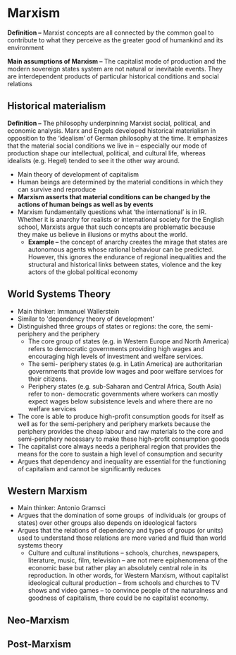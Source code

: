 # Marxism

**Definition –** Marxist concepts are all connected by the common goal to contribute to what they perceive as the greater good of humankind and its environment

**Main assumptions of Marxism –** The capitalist mode of production and the modern sovereign states system are not natural or inevitable events. They are interdependent products of particular historical conditions and social relations

## Historical materialism

**Definition –** The philosophy underpinning Marxist social, political, and economic analysis. Marx and Engels developed historical materialism in opposition to the ‘idealism’ of German philosophy at the time. It emphasizes that the material social conditions we live in – especially our mode of production shape our intellectual, political, and cultural life, whereas idealists (e.g. Hegel) tended to see it the other way around.

- Main theory of development of capitalism
- Human beings are determined by the material conditions in which they can survive and reproduce
- **Marxism asserts that material conditions can be changed by the actions of human beings as well as by events**
- Marxism fundamentally questions what ‘the international’ is in IR. Whether it is anarchy for realists or international society for the English school, Marxists argue that such concepts are problematic because they make us believe in illusions or myths about the world.
	- **Example –** the concept of anarchy creates the mirage that states are autonomous agents whose rational behaviour can be predicted. However, this ignores the endurance of regional inequalities and the structural and historical links between states, violence and the key actors of the global political economy

## World Systems Theory

- Main thinker: Immanuel Wallerstein
- Similar to 'dependency theory of development'
- Distinguished three groups of states or regions: the core, the semi-periphery and the periphery
	- The core group of states (e.g. in Western Europe and North America) refers to democratic governments providing high wages and encouraging high levels of investment and welfare services. 
	- The semi- periphery states (e.g. in Latin America) are authoritarian governments that provide low wages and poor welfare services for their citizens. 
	- Periphery states (e.g. sub-Saharan and Central Africa, South Asia) refer to non- democratic governments where workers can mostly expect wages below subsistence levels and where there are no welfare services
- The core is able to produce high-profit consumption goods for itself as well as for the semi-periphery and periphery markets because the periphery provides the cheap labour and raw materials to the core and semi-periphery necessary to make these high-profit consumption goods
- The capitalist core always needs a peripheral region that provides the means for the core to sustain a high level of consumption and security
- Argues that dependency and inequality are essential for the functioning of capitalism and cannot be significantly reduces 

## Western Marxism

- Main thinker: Antonio Gramsci
- Argues that the domination of some groups  of individuals (or groups of states) over other groups also depends on ideological factors
- Argues that the relations of dependency and types of groups (or units) used to understand those relations are more varied and fluid than world systems theory
	- Culture and cultural institutions – schools, churches, newspapers, literature, music, film, television – are not mere epiphenomena of the economic base but rather play an absolutely central role in its reproduction. In other words, for Western Marxism, without capitalist ideological cultural production – from schools and churches to TV shows and video games – to convince people of the naturalness and goodness of capitalism, there could be no capitalist economy.

## Neo-Marxism

## Post-Marxism